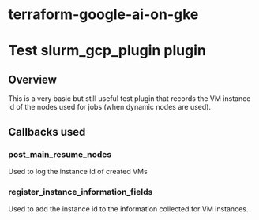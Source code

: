 # terraform-google-ai-on-gke

# Test slurm_gcp_plugin plugin

## Overview

This is a very basic but still useful test plugin that records the VM instance
id of the nodes used for jobs (when dynamic nodes are used).

## Callbacks used

### post_main_resume_nodes

Used to log the instance id of created VMs

### register_instance_information_fields

Used to add the instance id to the information collected for VM instances.
